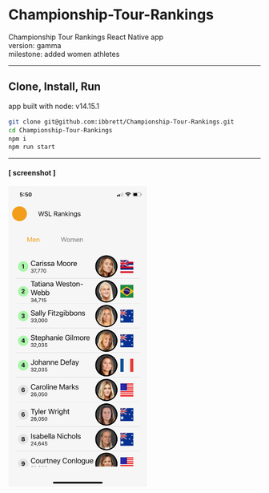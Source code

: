 # Championship-Tour-Rankings
Championship Tour Rankings React Native app  
version: gamma   
milestone: added women athletes 

---

## Clone, Install, Run
app built with node: v14.15.1  
```bash
git clone git@github.com:ibbrett/Championship-Tour-Rankings.git
cd Championship-Tour-Rankings
npm i
npm run start
```

--- 

#### [ screenshot ]
<img src='./assets/gamma.png' height='600px' />
